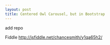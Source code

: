 ```yaml
---
layout: post
title: Centered Owl Carousel, but in Bootstrap
---
```


add repo

Fiddle
http://jsfiddle.net/chancesmith/y1qa65h2/